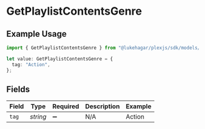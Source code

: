# GetPlaylistContentsGenre

## Example Usage

```typescript
import { GetPlaylistContentsGenre } from "@lukehagar/plexjs/sdk/models/operations";

let value: GetPlaylistContentsGenre = {
  tag: "Action",
};
```

## Fields

| Field              | Type               | Required           | Description        | Example            |
| ------------------ | ------------------ | ------------------ | ------------------ | ------------------ |
| `tag`              | *string*           | :heavy_minus_sign: | N/A                | Action             |